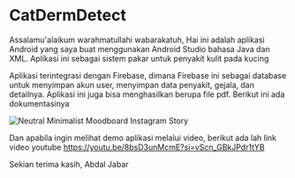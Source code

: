 # CatDermDetect

Assalamu'alaikum warahmatullahi wabarakatuh,
Hai ini adalah aplikasi Android yang saya buat menggunakan Android Studio bahasa Java dan XML. Aplikasi ini sebagai sistem pakar untuk penyakit kulit pada kucing

Aplikasi terintegrasi dengan Firebase, dimana Firebase ini sebagai database untuk menyimpan akun user, menyimpan data penyakit, gejala, dan detailnya.
Aplikasi ini juga bisa menghasilkan berupa file pdf.
Berikut ini ada dokumentasinya

![Neutral Minimalist Moodboard Instagram Story](https://github.com/user-attachments/assets/b220e79c-be5b-4568-8980-ab3110cde199)

Dan apabila ingin melihat demo aplikasi melalui video, berikut ada lah link video youtube
https://youtu.be/8bsD3unMcmE?si=vScn_GBkJPdr1tYB

Sekian terima kasih,
Abdal Jabar
